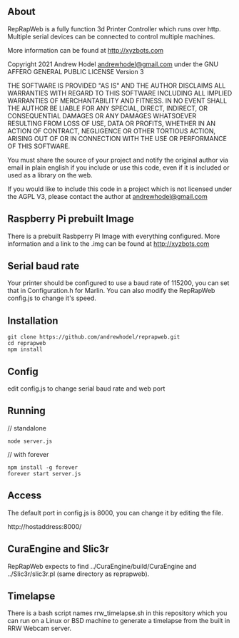 ## About

RepRapWeb is a fully function 3d Printer Controller which runs over http.  Multiple serial devices can be connected to control multiple machines.

More information can be found at http://xyzbots.com

Copyright 2021 Andrew Hodel andrewhodel@gmail.com under the GNU AFFERO GENERAL PUBLIC LICENSE Version 3

THE SOFTWARE IS PROVIDED "AS IS" AND THE AUTHOR DISCLAIMS ALL WARRANTIES
WITH REGARD TO THIS SOFTWARE INCLUDING ALL IMPLIED WARRANTIES OF
MERCHANTABILITY AND FITNESS. IN NO EVENT SHALL THE AUTHOR BE LIABLE FOR
ANY SPECIAL, DIRECT, INDIRECT, OR CONSEQUENTIAL DAMAGES OR ANY DAMAGES
WHATSOEVER RESULTING FROM LOSS OF USE, DATA OR PROFITS, WHETHER IN AN
ACTION OF CONTRACT, NEGLIGENCE OR OTHER TORTIOUS ACTION, ARISING OUT OF
OR IN CONNECTION WITH THE USE OR PERFORMANCE OF THIS SOFTWARE.

You must share the source of your project and notify the original author via email in plain english if you include or use this code, even if it is included or used as a library on the web.

If you would like to include this code in a project which is not licensed under the AGPL V3, please contact the author at andrewhodel@gmail.com

## Raspberry Pi prebuilt Image

There is a prebuilt Rasbperry Pi Image with everything configured.  More information and a link to the .img can be found at http://xyzbots.com

## Serial baud rate

Your printer should be configured to use a baud rate of 115200, you can set that in Configuration.h for Marlin.  You can also modify the RepRapWeb config.js to change it's speed.

## Installation

```
git clone https://github.com/andrewhodel/reprapweb.git
cd reprapweb
npm install
```

## Config

edit config.js to change serial baud rate and web port

## Running

// standalone
```
node server.js
```

// with forever
```
npm install -g forever
forever start server.js
```

## Access

The default port in config.js is 8000, you can change it by editing the file.

http://hostaddress:8000/

## CuraEngine and Slic3r

RepRapWeb expects to find ../CuraEngine/build/CuraEngine and ../Slic3r/slic3r.pl (same directory as reprapweb).

## Timelapse

There is a bash script names rrw_timelapse.sh in this repository which you can run on a Linux or BSD machine to generate a timelapse from the built in RRW Webcam server.
